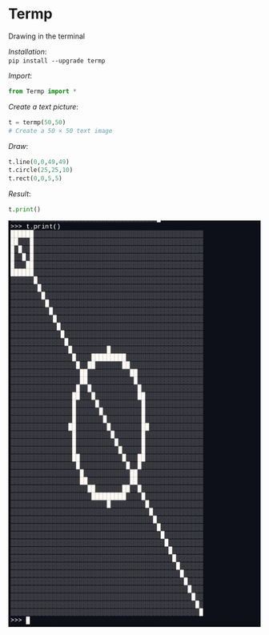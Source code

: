 # Termp
Drawing in the terminal

*Installation*:  
`pip install --upgrade termp`

*Import*:
```python
from Termp import *
```

*Create a text picture*:
```python
t = termp(50,50)
# Create a 50 × 50 text image
```
*Draw*:
```python
t.line(0,0,49,49)
t.circle(25,25,10)
t.rect(0,0,5,5)
```
*Result*:
```python
t.print()
```

![logo](https://github.com/dmitrijkotov634/Termp/blob/master/result.jpg)

